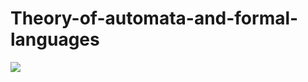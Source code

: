 # Theory-of-automata-and-formal-languages
<img src="https://github.com/Serveresty/Theory-of-automata-and-formal-languages/blob/main/resultsPNG/Screenshot_1.png">

